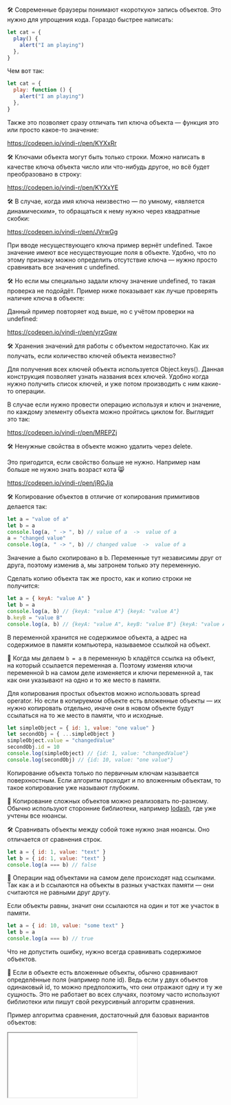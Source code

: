 🛠 Современные браузеры понимают «короткую» запись объектов. Это нужно для упрощения кода. Гораздо быстрее написать:

```js
let cat = {
  play() {
    alert("I am playing")
  },
}
```

Чем вот так:

```js
let cat = {
  play: function () {
    alert("I am playing")
  },
}
```

Также это позволяет сразу отличать тип ключа объекта — функция это или просто какое-то значение:

https://codepen.io/vindi-r/pen/KYXxRr

🛠 Ключами объекта могут быть только строки. Можно написать в качестве ключа объекта число или что-нибудь другое, но всё будет преобразовано в строку:

https://codepen.io/vindi-r/pen/KYXxYE

🛠 В случае, когда имя ключа неизвестно — по умному, «является динамическим», то обращаться к нему нужно через квадратные скобки:

https://codepen.io/vindi-r/pen/JVrwGg

При вводе несуществующего ключа пример вернёт undefined. Такое значение имеют все несуществующие поля в объекте. Удобно, что по этому признаку можно определить отсутствие ключа — нужно просто сравнивать все значения с undefined.

🛠 Но если мы специально задали ключу значение undefined, то такая проверка не подойдёт. Пример ниже показывает как лучше проверять наличие ключа в объекте:

Данный пример повторяет код выше, но с учётом проверки на undefined:

https://codepen.io/vindi-r/pen/yrzGqw

🛠 Хранения значений для работы с объектом недостаточно. Как их получать, если количество ключей объекта неизвестно?

Для получения всех ключей объекта используется Object.keys(). Данная конструкция позволяет узнать названия всех ключей. Удобно когда нужно получить список ключей, и уже потом производить с ним какие-то операции.

В случае если нужно провести операцию используя и ключ и значение, по каждому элементу объекта можно пройтись циклом for. Выглядит это так:

https://codepen.io/vindi-r/pen/MREPZj

🛠 Ненужные свойства в объекте можно удалить через delete.

Это пригодится, если свойство больше не нужно. Например нам больше не нужно знать возраст кота 😸

https://codepen.io/vindi-r/pen/jRGJja

🛠 Копирование объектов в отличие от копирования примитивов делается так:

```js
let a = "value of a"
let b = a
console.log(a, " -> ", b) // value of a  ->  value of a
a = "changed value"
console.log(a, " -> ", b) // changed value  ->  value of a
```

Значение а было скопировано в b. Переменные тут независимы друг от друга, поэтому изменив а, мы затронем только эту переменную.

Сделать копию объекта так же просто, как и копию строки не получится:

```js
let a = { keyA: "value A" }
let b = a
console.log(a, b) // {keyA: "value A"} {keyA: "value A"}
b.keyB = "value B"
console.log(a, b) // {keyA: "value A", keyB: "value B"} {keyA: "value A", keyB: "value B"}
```

В переменной хранится не содержимое объекта, а адрес на содержимое в памяти компьютера, называемое ссылкой на объект.

🤖 Когда мы делаем `b = a` в переменную b кладётся ссылка на объект, на который ссылается переменная а. Поэтому изменяя ключи переменной b на самом деле изменяется и ключи переменной а, так как они указывают на одно и то же место в памяти.

Для копирования простых объектов можно использовать spread operator. Но если в копируемом объекте есть вложенные объекты — их нужно копировать отдельно, иначе они в новом объекте будут ссылаться на то же место в памяти, что и исходные.

```js
let simpleObject = { id: 1, value: "one value" }
let secondObj = { ...simpleObject }
simpleObject.value = "changedValue"
secondObj.id = 10
console.log(simpleObject) // {id: 1, value: "changedValue"}
console.log(secondObj) // {id: 10, value: "one value"}
```

Копирование объекта только по первичным ключам называется поверхностным. Если алгоритм проходит и по вложенным объектам, то такое копирование уже называют глубоким.

🤖 Копирование сложных объектов можно реализовать по-разному. Обычно используют сторонние библиотеки, например [lodash](https://lodash.com/), где уже учтены все нюансы.

🛠 Сравнивать объекты между собой тоже нужно зная нюансы. Оно отличается от сравнения строк.

```js
let a = { id: 1, value: "text" }
let b = { id: 1, value: "text" }
console.log(a === b) // false
```

🤖 Операции над объектами на самом деле происходят над ссылками. Так как a и b ссылаются на объекты в разных участках памяти — они считаются не равными друг другу.

Если объекты равны, значит они ссылаются на один и тот же участок в памяти.

```js
let a = { id: 10, value: "some text" }
let b = a
console.log(a === b) // true
```

Что не допустить ошибку, нужно всегда сравнивать содержимое объектов.

🤖 Если в объекте есть вложенные объекты, обычно сравнивают определённые поля (например поле id). Ведь если у двух объектов одинаковый id, то можно предположить, что они отражают одну и ту же сущность. Это не работает во всех случаях, поэтому часто используют библиотеки или пишут свой рекурсивный алгоритм сравнения.

Пример алгоритма сравнения, достаточный для базовых вариантов объектов:

<iframe title="Название — Объект — Дока" src="../demos/vindi-r-PgJvBV/index.html"></iframe>

